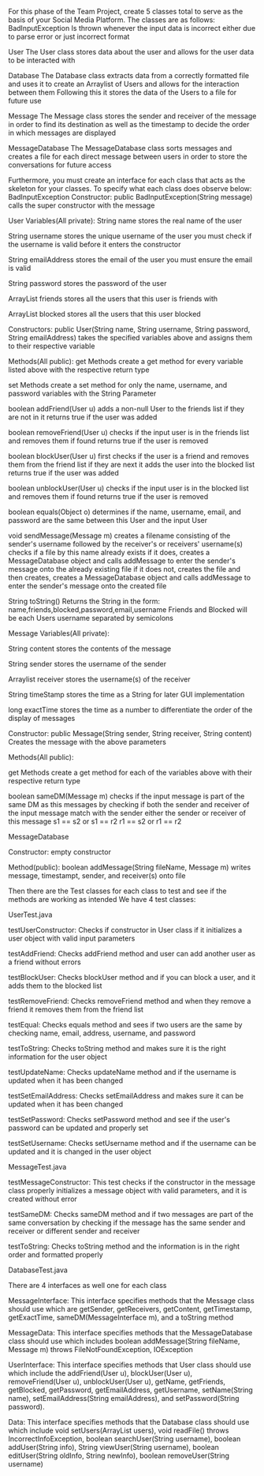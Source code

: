 For this phase of the Team Project, create 5 classes total to serve as the basis of your Social Media Platform. The classes are as follows: BadInputException Is thrown whenever the input data is incorrect either due to parse error or just incorrect format

User The User class stores data about the user and allows for the user data to be interacted with

Database The Database class extracts data from a correctly formatted file and uses it to create an Arraylist of Users and allows for the interaction between them Following this it stores the data of the Users to a file for future use

Message The Message class stores the sender and receiver of the message in order to find its destination as well as the timestamp to decide the order in which messages are displayed

MessageDatabase The MessageDatabase class sorts messages and creates a file for each direct message between users in order to store the conversations for future access

Furthermore, you must create an interface for each class that acts as the skeleton for your classes. To specify what each class does observe below: BadInputException Constructor: public BadInputException(String message) calls the super constructor with the message

User Variables(All private): String name stores the real name of the user

String username stores the unique username of the user you must check if the username is valid before it enters the constructor

String emailAddress stores the email of the user you must ensure the email is valid

String password stores the password of the user

ArrayList friends stores all the users that this user is friends with

ArrayList blocked stores all the users that this user blocked

Constructors: public User(String name, String username, String password, String emailAddress) takes the specified variables above and assigns them to their respective variable

Methods(All public): get Methods create a get method for every variable listed above with the respective return type

set Methods create a set method for only the name, username, and password variables with the String Parameter

boolean addFriend(User u) adds a non-null User to the friends list if they are not in it returns true if the user was added

boolean removeFriend(User u) checks if the input user is in the friends list and removes them if found returns true if the user is removed

boolean blockUser(User u) first checks if the user is a friend and removes them from the friend list if they are next it adds the user into the blocked list returns true if the user was added

boolean unblockUser(User u) checks if the input user is in the blocked list and removes them if found returns true if the user is removed

boolean equals(Object o) determines if the name, username, email, and password are the same between this User and the input User

void sendMessage(Message m) creates a filename consisting of the sender's username followed by the receiver's or receivers' username(s) checks if a file by this name already exists if it does, creates a MessageDatabase object and calls addMessage to enter the sender's message onto the already existing file if it does not, creates the file and then creates, creates a MessageDatabase object and calls addMessage to enter the sender's message onto the created file

String toString() Returns the String in the form: name,friends,blocked,password,email,username Friends and Blocked will be each Users username separated by semicolons

Message Variables(All private):

String content stores the contents of the message

String sender stores the username of the sender

Arraylist receiver stores the username(s) of the receiver

String timeStamp stores the time as a String for later GUI implementation

long exactTime stores the time as a number to differentiate the order of the display of messages

Constructor: public Message(String sender, String receiver, String content) Creates the message with the above parameters

Methods(All public):

get Methods create a get method for each of the variables above with their respective return type

boolean sameDM(Message m) checks if the input message is part of the same DM as this messages by checking if both the sender and receiver of the input message match with the sender either the sender or receiver of this message s1 == s2 or s1 == r2 r1 == s2 or r1 == r2

MessageDatabase

Constructor: empty constructor

Method(public): boolean addMessage(String fileName, Message m) writes message, timestampt, sender, and receiver(s) onto file

Then there are the Test classes for each class to test and see if the methods are working as intended We have 4 test classes:

UserTest.java

testUserConstructor: Checks if constructor in User class if it initializes a user object with valid input parameters

testAddFriend: Checks addFriend method and user can add another user as a friend without errors

testBlockUser: Checks blockUser method and if you can block a user, and it adds them to the blocked list

testRemoveFriend: Checks removeFriend method and when they remove a friend it removes them from the friend list

testEqual: Checks equals method and sees if two users are the same by checking name, email, address, username, and password

testToString: Checks toString method and makes sure it is the right information for the user object

testUpdateName: Checks updateName method and if the username is updated when it has been changed

testSetEmailAddress: Checks setEmailAddress and makes sure it can be updated when it has been changed

testSetPassword: Checks setPassword method and see if the user's password can be updated and properly set

testSetUsername: Checks setUsername method and if the username can be updated and it is changed in the user object

MessageTest.java

testMessageConstructor: This test checks if the constructor in the message class properly initializes a message object with valid parameters, and it is created without error

testSameDM: Checks sameDM method and if two messages are part of the same conversation by checking if the message has the same sender and receiver or different sender and receiver

testToString: Checks toString method and the information is in the right order and formatted properly

DatabaseTest.java

There are 4 interfaces as well one for each class 

MessageInterface:
This interface specifies methods that the Message class should use which are getSender, getReceivers, getContent, getTimestamp, getExactTime, sameDM(MessageInterface m), and a toString method

MessageData:
This interface specifies methods that the MessageDatabase class should use which includes boolean addMessage(String fileName, Message m) throws FileNotFoundException, IOException

UserInterface:
This interface specifies methods that User class should use which include the addFriend(User u), blockUser(User u), removeFriend(User u), unblockUser(User u), getName, getFriends, getBlocked, getPassword, getEmailAddress, getUsername, setName(String name), setEmailAddress(String emailAddress), and setPassword(String password).

Data:
This interface specifies methods that the Database class should use which include void setUsers(ArrayList<User> users), void readFile() throws IncorrectInfoException, boolean searchUser(String username), boolean addUser(String info), String viewUser(String username), boolean editUser(String oldInfo, String newInfo), boolean removeUser(String username)
